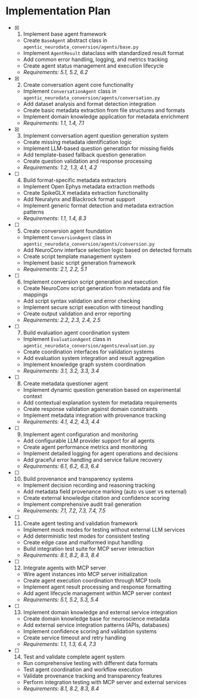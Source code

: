 # Implementation Plan

- [x] 1. Implement base agent framework




  - Create `BaseAgent` abstract class in `agentic_neurodata_conversion/agents/base.py`
  - Implement `AgentResult` dataclass with standardized result format
  - Add common error handling, logging, and metrics tracking
  - Create agent status management and execution lifecycle
  - _Requirements: 5.1, 5.2, 6.2_

- [x] 2. Create conversation agent core functionality


  - Implement `ConversationAgent` class in `agentic_neurodata_conversion/agents/conversation.py`
  - Add dataset analysis and format detection integration
  - Create basic metadata extraction from file structures and formats
  - Implement domain knowledge application for metadata enrichment
  - _Requirements: 1.1, 1.4, 7.1_

- [x] 3. Implement conversation agent question generation system



  - Create missing metadata identification logic
  - Implement LLM-based question generation for missing fields
  - Add template-based fallback question generation
  - Create question validation and response processing
  - _Requirements: 1.2, 1.3, 4.1, 4.2_

- [ ] 4. Build format-specific metadata extractors







  - Implement Open Ephys metadata extraction methods
  - Create SpikeGLX metadata extraction functionality
  - Add Neuralynx and Blackrock format support
  - Implement generic format detection and metadata extraction patterns
  - _Requirements: 1.1, 1.4, 8.3_

- [ ] 5. Create conversion agent foundation
  - Implement `ConversionAgent` class in `agentic_neurodata_conversion/agents/conversion.py`
  - Add NeuroConv interface selection logic based on detected formats
  - Create script template management system
  - Implement basic script generation framework
  - _Requirements: 2.1, 2.2, 5.1_

- [ ] 6. Implement conversion script generation and execution
  - Create NeuroConv script generation from metadata and file mappings
  - Add script syntax validation and error checking
  - Implement secure script execution with timeout handling
  - Create output validation and error reporting
  - _Requirements: 2.2, 2.3, 2.4, 2.5_

- [ ] 7. Build evaluation agent coordination system
  - Implement `EvaluationAgent` class in `agentic_neurodata_conversion/agents/evaluation.py`
  - Create coordination interfaces for validation systems
  - Add evaluation system integration and result aggregation
  - Implement knowledge graph system coordination
  - _Requirements: 3.1, 3.2, 3.3, 3.4_

- [ ] 8. Create metadata questioner agent
  - Implement dynamic question generation based on experimental context
  - Add contextual explanation system for metadata requirements
  - Create response validation against domain constraints
  - Implement metadata integration with provenance tracking
  - _Requirements: 4.1, 4.2, 4.3, 4.4_

- [ ] 9. Implement agent configuration and monitoring
  - Add configurable LLM provider support for all agents
  - Create agent performance metrics and monitoring
  - Implement detailed logging for agent operations and decisions
  - Add graceful error handling and service failure recovery
  - _Requirements: 6.1, 6.2, 6.3, 6.4_

- [ ] 10. Build provenance and transparency systems
  - Implement decision recording and reasoning tracking
  - Add metadata field provenance marking (auto vs user vs external)
  - Create external knowledge citation and confidence scoring
  - Implement comprehensive audit trail generation
  - _Requirements: 7.1, 7.2, 7.3, 7.4, 7.5_

- [ ] 11. Create agent testing and validation framework
  - Implement mock modes for testing without external LLM services
  - Add deterministic test modes for consistent testing
  - Create edge case and malformed input handling
  - Build integration test suite for MCP server interaction
  - _Requirements: 8.1, 8.2, 8.3, 8.4_

- [ ] 12. Integrate agents with MCP server
  - Wire agent instances into MCP server initialization
  - Create agent execution coordination through MCP tools
  - Implement agent result processing and response formatting
  - Add agent lifecycle management within MCP server context
  - _Requirements: 5.1, 5.2, 5.3, 5.4_

- [ ] 13. Implement domain knowledge and external service integration
  - Create domain knowledge base for neuroscience metadata
  - Add external service integration patterns (APIs, databases)
  - Implement confidence scoring and validation systems
  - Create service timeout and retry handling
  - _Requirements: 1.1, 1.3, 6.4, 7.3_

- [ ] 14. Test and validate complete agent system
  - Run comprehensive testing with different data formats
  - Test agent coordination and workflow execution
  - Validate provenance tracking and transparency features
  - Perform integration testing with MCP server and external services
  - _Requirements: 8.1, 8.2, 8.3, 8.4_